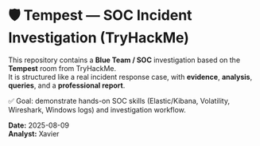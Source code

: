 # 🛡️ Tempest — SOC Incident Investigation (TryHackMe)

This repository contains a **Blue Team / SOC** investigation based on the **Tempest** room from TryHackMe.  
It is structured like a real incident response case, with **evidence**, **analysis**, **queries**, and a **professional report**.

✅ Goal: demonstrate hands-on SOC skills (Elastic/Kibana, Volatility, Wireshark, Windows logs) and investigation workflow.

**Date:** 2025-08-09  
**Analyst:** Xavier 
